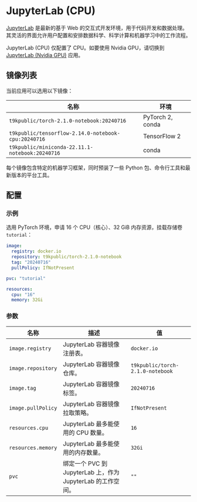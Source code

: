 # JupyterLab (CPU)

[JupyterLab](https://github.com/jupyterlab/jupyterlab) 是最新的基于 Web 的交互式开发环境，用于代码开发和数据处理。其灵活的界面允许用户配置和安排数据科学、科学计算和机器学习中的工作流程。

JupyterLab (CPU) 仅配置了 CPU。如要使用 Nvidia GPU，请切换到 [JupyterLab (Nvidia GPU)]() 应用。

## 镜像列表

当前应用可以选用以下镜像：

| 名称                                                | 环境             |
| --------------------------------------------------- | ---------------- |
| `t9kpublic/torch-2.1.0-notebook:20240716`           | PyTorch 2, conda |
| `t9kpublic/tensorflow-2.14.0-notebook-cpu:20240716` | TensorFlow 2     |
| `t9kpublic/miniconda-22.11.1-notebook:20240716`     | conda            |

每个镜像包含特定的机器学习框架，同时预装了一些 Python 包、命令行工具和最新版本的平台工具。

## 配置

### 示例

选用 PyTorch 环境，申请 16 个 CPU（核心）、32 GiB 内存资源，挂载存储卷 `tutorial`：

```yaml
image:
  registry: docker.io
  repository: t9kpublic/torch-2.1.0-notebook
  tag: "20240716"
  pullPolicy: IfNotPresent

pvc: "tutorial"

resources:
  cpu: "16"
  memory: 32Gi
```

### 参数

| 名称               | 描述                                                          | 值                               |
| ------------------ | ------------------------------------------------------------- | -------------------------------- |
| `image.registry`   | JupyterLab 容器镜像注册表。                                  | `docker.io`                      |
| `image.repository` | JupyterLab 容器镜像仓库。                                    | `t9kpublic/torch-2.1.0-notebook` |
| `image.tag`        | JupyterLab 容器镜像标签。                                    | `20240716`                       |
| `image.pullPolicy` | JupyterLab 容器镜像拉取策略。                                | `IfNotPresent`                   |
| `resources.cpu`    | JupyterLab 最多能使用的 CPU 数量。                           | `16`                             |
| `resources.memory` | JupyterLab 最多能使用的内存数量。                            | `32Gi`                           |
| `pvc`              | 绑定一个 PVC 到 JupyterLab 上，作为 JupyterLab 的工作空间。 | `""`                             |
